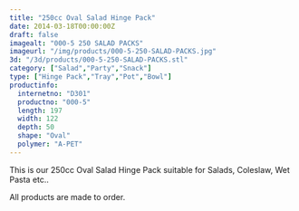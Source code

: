 ```yaml
---
title: "250cc Oval Salad Hinge Pack"
date: 2014-03-18T00:00:00Z
draft: false
imagealt: "000-5 250 SALAD PACKS"
imageurl: "/img/products/000-5-250-SALAD-PACKS.jpg"
3d: "/3d/products/000-5-250-SALAD-PACKS.stl"
category: ["Salad","Party","Snack"]
type: ["Hinge Pack","Tray","Pot","Bowl"]
productinfo:
  internetno: "D301"
  productno: "000-5"
  length: 197
  width: 122
  depth: 50
  shape: "Oval"
  polymer: "A-PET"
---
```

This is our 250cc Oval Salad Hinge Pack suitable for Salads, Coleslaw, Wet Pasta etc..

All products are made to order.